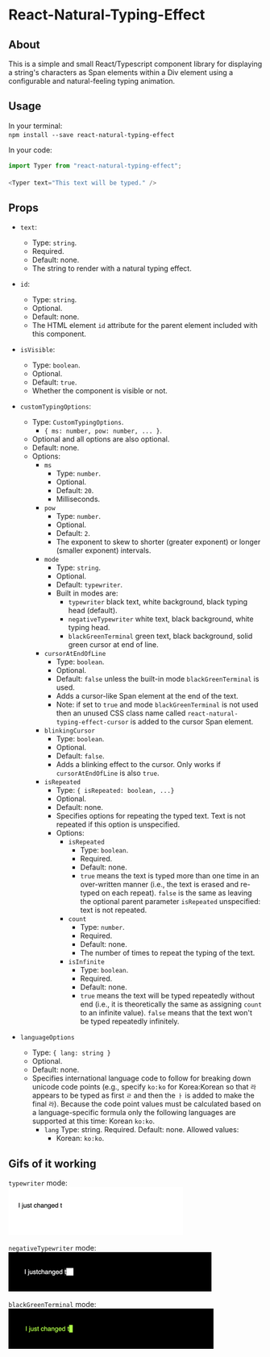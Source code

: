 # React-Natural-Typing-Effect

## About
This is a simple and small React/Typescript component library for displaying a string's characters as Span elements within a Div element using a configurable and natural-feeling typing animation.

## Usage

In your terminal: <br/>
`npm install --save react-natural-typing-effect`

In your code:
```javascript
import Typer from "react-natural-typing-effect";

<Typer text="This text will be typed." />
```

## Props

- `text`: 
  - Type: `string`.
  - Required.
  - Default: none.
  - The string to render with a natural typing effect.

- `id`:
  - Type: `string`.
  - Optional.
  - Default: none.
  - The HTML element `id` attribute for the parent element included with this component.
  
- `isVisible`: 
  - Type: `boolean`.
  - Optional.
  - Default: `true`.
  - Whether the component is visible or not.

- `customTypingOptions`:
  - Type: `CustomTypingOptions`.
    - `{ ms: number, pow: number, ... }`.
  - Optional and all options are also optional.
  - Default: none.
  - Options:
    - `ms`
      - Type: `number`.
      - Optional.
      - Default: `20`.
      - Milliseconds.
    - `pow`
      - Type: `number`.
      - Optional.
      - Default: `2`.
      - The exponent to skew to shorter (greater exponent) or longer (smaller exponent) intervals.
    - `mode`
      - Type: `string`.
      - Optional.
      - Default: `typewriter`.
      - Built in modes are:
        - `typewriter` black text, white background, black typing head (default).
        - `negativeTypewriter` white text, black background, white typing head.
        - `blackGreenTerminal` green text, black background, solid green cursor at end of line.
    - `cursorAtEndOfLine`
      - Type: `boolean`.
      - Optional.
      - Default: `false` unless the built-in mode `blackGreenTerminal` is used.
      - Adds a cursor-like Span element at the end of the text.
      - Note: if set to `true` and mode `blackGreenTerminal` is not used then an unused CSS class name called `react-natural-typing-effect-cursor` is added to the cursor Span element. 
    - `blinkingCursor`
      - Type: `boolean`.
      - Optional.
      - Default: `false`.
      - Adds a blinking effect to the cursor. Only works if `cursorAtEndOfLine` is also `true`.
    - `isRepeated`
      - Type: `{ isRepeated: boolean, ...}`
      - Optional.
      - Default: none.
      - Specifies options for repeating the typed text. Text is not repeated if this option is unspecified.
      - Options:
        - `isRepeated`
          - Type: `boolean`.
          - Required.
          - Default: none.
          - `true` means the text is typed more than one time in an over-written manner (i.e., the text is erased and re-typed on each repeat). `false` is the same as leaving the optional parent parameter `isRepeated` unspecified: text is not repeated.
        - `count`
          - Type: `number`.
          - Required.
          - Default: none.
          - The number of times to repeat the typing of the text.
        - `isInfinite`
          - Type: `boolean`.
          - Required.
          - Default: none.
          - `true` means the text will be typed repeatedly without end (i.e., it is theoretically the same as assigning `count` to an infinite value). `false` means that the text won't be typed repeatedly infinitely.
  
- `languageOptions`
  - Type: `{ lang: string }`
  - Optional.
  - Default: none.
  - Specifies international language code to follow for breaking down unicode code points (e.g., specify `ko:ko` for Korea:Korean so that `라` appears to be typed as first `ㄹ` and then the `ㅏ` is added to make the final `라`). Because the code point values must be calculated based on a language-specific formula only the following languages are supported at this time: Korean `ko:ko`. 
    - `lang`
      Type: string.
      Required.
      Default: none.
      Allowed values:
        - Korean: `ko:ko`.


## Gifs of it working

`typewriter` mode: <br/>
![typewriter mode](default-jKxlV92Cod.gif)

`negativeTypewriter` mode: <br/>
![negative typewriter mode](negative-zbv2zUWpHv.gif)

`blackGreenTerminal` mode: <br/>
![black green terminal mode](bgterminal-4ysR3YWRt7.gif)

